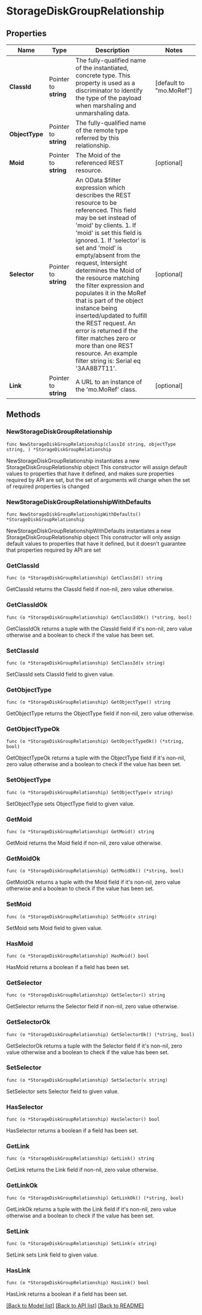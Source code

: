 # StorageDiskGroupRelationship

## Properties

Name | Type | Description | Notes
------------ | ------------- | ------------- | -------------
**ClassId** | Pointer to **string** | The fully-qualified name of the instantiated, concrete type. This property is used as a discriminator to identify the type of the payload when marshaling and unmarshaling data. | [default to "mo.MoRef"]
**ObjectType** | Pointer to **string** | The fully-qualified name of the remote type referred by this relationship. | 
**Moid** | Pointer to **string** | The Moid of the referenced REST resource. | [optional] 
**Selector** | Pointer to **string** | An OData $filter expression which describes the REST resource to be referenced. This field may be set instead of &#39;moid&#39; by clients. 1. If &#39;moid&#39; is set this field is ignored. 1. If &#39;selector&#39; is set and &#39;moid&#39; is empty/absent from the request, Intersight determines the Moid of the resource matching the filter expression and populates it in the MoRef that is part of the object instance being inserted/updated to fulfill the REST request. An error is returned if the filter matches zero or more than one REST resource. An example filter string is: Serial eq &#39;3AA8B7T11&#39;. | [optional] 
**Link** | Pointer to **string** | A URL to an instance of the &#39;mo.MoRef&#39; class. | [optional] 

## Methods

### NewStorageDiskGroupRelationship

`func NewStorageDiskGroupRelationship(classId string, objectType string, ) *StorageDiskGroupRelationship`

NewStorageDiskGroupRelationship instantiates a new StorageDiskGroupRelationship object
This constructor will assign default values to properties that have it defined,
and makes sure properties required by API are set, but the set of arguments
will change when the set of required properties is changed

### NewStorageDiskGroupRelationshipWithDefaults

`func NewStorageDiskGroupRelationshipWithDefaults() *StorageDiskGroupRelationship`

NewStorageDiskGroupRelationshipWithDefaults instantiates a new StorageDiskGroupRelationship object
This constructor will only assign default values to properties that have it defined,
but it doesn't guarantee that properties required by API are set

### GetClassId

`func (o *StorageDiskGroupRelationship) GetClassId() string`

GetClassId returns the ClassId field if non-nil, zero value otherwise.

### GetClassIdOk

`func (o *StorageDiskGroupRelationship) GetClassIdOk() (*string, bool)`

GetClassIdOk returns a tuple with the ClassId field if it's non-nil, zero value otherwise
and a boolean to check if the value has been set.

### SetClassId

`func (o *StorageDiskGroupRelationship) SetClassId(v string)`

SetClassId sets ClassId field to given value.


### GetObjectType

`func (o *StorageDiskGroupRelationship) GetObjectType() string`

GetObjectType returns the ObjectType field if non-nil, zero value otherwise.

### GetObjectTypeOk

`func (o *StorageDiskGroupRelationship) GetObjectTypeOk() (*string, bool)`

GetObjectTypeOk returns a tuple with the ObjectType field if it's non-nil, zero value otherwise
and a boolean to check if the value has been set.

### SetObjectType

`func (o *StorageDiskGroupRelationship) SetObjectType(v string)`

SetObjectType sets ObjectType field to given value.


### GetMoid

`func (o *StorageDiskGroupRelationship) GetMoid() string`

GetMoid returns the Moid field if non-nil, zero value otherwise.

### GetMoidOk

`func (o *StorageDiskGroupRelationship) GetMoidOk() (*string, bool)`

GetMoidOk returns a tuple with the Moid field if it's non-nil, zero value otherwise
and a boolean to check if the value has been set.

### SetMoid

`func (o *StorageDiskGroupRelationship) SetMoid(v string)`

SetMoid sets Moid field to given value.

### HasMoid

`func (o *StorageDiskGroupRelationship) HasMoid() bool`

HasMoid returns a boolean if a field has been set.

### GetSelector

`func (o *StorageDiskGroupRelationship) GetSelector() string`

GetSelector returns the Selector field if non-nil, zero value otherwise.

### GetSelectorOk

`func (o *StorageDiskGroupRelationship) GetSelectorOk() (*string, bool)`

GetSelectorOk returns a tuple with the Selector field if it's non-nil, zero value otherwise
and a boolean to check if the value has been set.

### SetSelector

`func (o *StorageDiskGroupRelationship) SetSelector(v string)`

SetSelector sets Selector field to given value.

### HasSelector

`func (o *StorageDiskGroupRelationship) HasSelector() bool`

HasSelector returns a boolean if a field has been set.

### GetLink

`func (o *StorageDiskGroupRelationship) GetLink() string`

GetLink returns the Link field if non-nil, zero value otherwise.

### GetLinkOk

`func (o *StorageDiskGroupRelationship) GetLinkOk() (*string, bool)`

GetLinkOk returns a tuple with the Link field if it's non-nil, zero value otherwise
and a boolean to check if the value has been set.

### SetLink

`func (o *StorageDiskGroupRelationship) SetLink(v string)`

SetLink sets Link field to given value.

### HasLink

`func (o *StorageDiskGroupRelationship) HasLink() bool`

HasLink returns a boolean if a field has been set.


[[Back to Model list]](../README.md#documentation-for-models) [[Back to API list]](../README.md#documentation-for-api-endpoints) [[Back to README]](../README.md)



